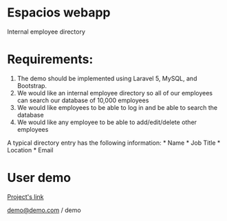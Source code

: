 # Espacios webapp
Internal employee directory

# Requirements:
1. The demo should be implemented using Laravel 5, MySQL, and Bootstrap.
2. We would like an internal employee directory so all of our employees can search our database of 10,000 employees
3. We would like employees to be able to log in and be able to search the database
4. We would like any employee to be able to add/edit/delete other employees

A typical directory entry has the following information:
    * Name
    * Job Title
    * Location
    * Email

# User demo
[Project's link](http://138.68.45.212)

demo@demo.com / demo